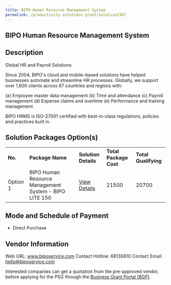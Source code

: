 ```yaml
---
title: BIPO Human Resource Management System
permalink: /productivity-solutions-grant/solution2367
---
```


## BIPO Human Resource Management System

## Description

Global HR and Payroll Solutions
 
Since 2004, BIPO's cloud and mobile-based solutions have helped businesses automate and streamline HR processes. Globally, we support over 1,600 clients across 87 countries and regions with: 

(a) Employee master data management 
(b) Time and attendance 
(c) Payroll management
(d) Expense claims and overtime 
(e) Performance and training management

BIPO HRMS is ISO-27001 certified with best-in-class regulations, policies and practices built in.

## Solution Packages Option(s)

<table>
<tr>
<td><b>No.</b></td>
<td><b>Package Name</b></td>
<td><b>Solution Details</b></td>
<td><b>Total Package Cost</b></td>
<td><b>Total Qualifying</b></td>
</tr>
<tr>
<td>Option 1</td>
<td>BIPO Human Resource Management System - BIPO LITE 150</td>
<td><a href='https://www.gobusiness.gov.sg/images/psg/BIPO_Service_20200561_Desensitised_Annex_3_Part_3.pdf'>View Details</a></td>
<td>21500</td>
<td>20700</td>
</tr>
</table>

## Mode and Schedule of Payment

 - Direct Purchase

## Vendor Information

 Web URL: www.biposervice.com 
Contact Hotline: 68130610 
Contact Email: hello@biposervice.com 


Interested companies can get a quotation from the pre-approved vendor, before applying for the PSG through the <a href='https://www.businessgrants.gov.sg/'>Business Grant Portal (BGP)</a>.
